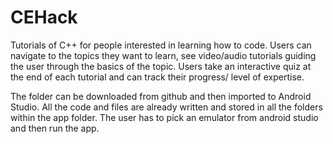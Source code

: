 # CEHack

Tutorials of C++ for people interested in learning how to code. Users can navigate to the topics they want to learn, see video/audio tutorials guiding the user through the basics of the topic. Users take an interactive quiz at the end of each tutorial and can track their progress/ level of expertise. 


The folder can be downloaded from github and then imported to Android Studio. All the code and files are already written and stored in all the folders within the app folder. The user has to pick an emulator from android studio and then run the app. 
